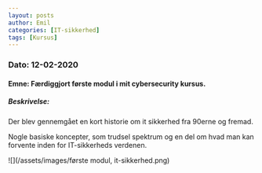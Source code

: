 ```yaml
---
layout: posts
author: Emil
categories: [IT-sikkerhed]
tags: [Kursus]
---
```

<h3>Dato: 12-02-2020</h3>

<h4>Emne: Færdiggjort første modul i mit cybersecurity kursus.</h4>

<h5>Beskrivelse:</h5>

Der blev gennemgået en kort historie om it sikkerhed fra 90erne og fremad.

Nogle basiske koncepter, som trudsel spektrum og en del om hvad man kan forvente inden for IT-sikkerheds verdenen.

![](/assets/images/første modul, it-sikkerhed.png)
